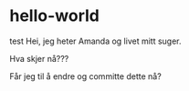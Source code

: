 # hello-world
test
Hei, jeg heter Amanda og livet mitt suger. 

Hva skjer nå???

Får jeg til å endre og committe dette nå?
